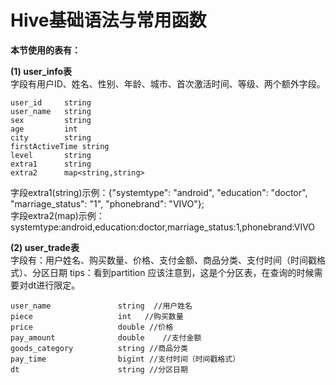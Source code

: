 # Hive基础语法与常用函数

**本节使用的表有：** 

**(1) user_info表**  
字段有用户ID、姓名、性别、年龄、城市、首次激活时间、等级、两个额外字段。  
```hql
user_id     string
user_name   string
sex         string
age         int
city        string
firstActiveTime string
level       string
extra1      string
extra2      map<string,string>
```
字段extra1(string)示例：{"systemtype": "android", "education": "doctor", "marriage_status": "1", "phonebrand": "VIVO"};  
字段extra2(map)示例：systemtype:android,education:doctor,marriage_status:1,phonebrand:VIVO  

**(2) user_trade表**  
字段有：用户姓名、购买数量、价格、支付金额、商品分类、支付时间（时间戳格式）、分区日期
tips：看到partition 应该注意到，这是个分区表，在查询的时候需要对dt进行限定。  
```hql
user_name               string  //用户姓名
piece                   int   //购买数量
price                   double //价格 
pay_amount              double    //支付金额
goods_category          string //商品分类
pay_time                bigint //支付时间（时间戳格式）
dt                      string //分区日期
```